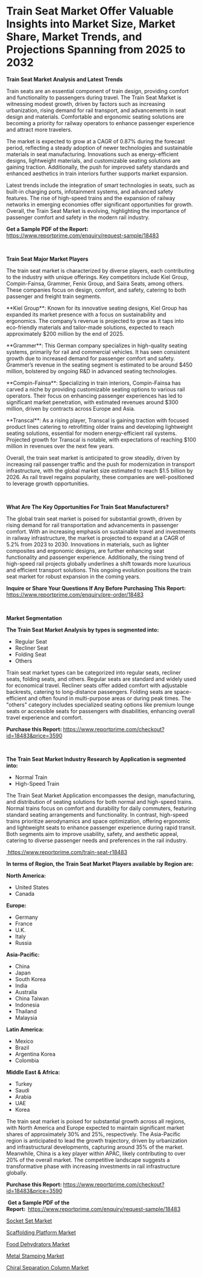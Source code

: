 <p><h1>Train Seat Market Offer Valuable Insights into Market Size, Market Share, Market Trends, and Projections Spanning from 2025 to 2032</h1></p><p><strong>Train Seat Market Analysis and Latest Trends</strong></p>
<p><p>Train seats are an essential component of train design, providing comfort and functionality to passengers during travel. The Train Seat Market is witnessing modest growth, driven by factors such as increasing urbanization, rising demand for rail transport, and advancements in seat design and materials. Comfortable and ergonomic seating solutions are becoming a priority for railway operators to enhance passenger experience and attract more travelers.</p><p>The market is expected to grow at a CAGR of 0.87% during the forecast period, reflecting a steady adoption of newer technologies and sustainable materials in seat manufacturing. Innovations such as energy-efficient designs, lightweight materials, and customizable seating solutions are gaining traction. Additionally, the push for improved safety standards and enhanced aesthetics in train interiors further supports market expansion.</p><p>Latest trends include the integration of smart technologies in seats, such as built-in charging ports, infotainment systems, and advanced safety features. The rise of high-speed trains and the expansion of railway networks in emerging economies offer significant opportunities for growth. Overall, the Train Seat Market is evolving, highlighting the importance of passenger comfort and safety in the modern rail industry.</p></p>
<p><strong>Get a Sample PDF of the Report:&nbsp;</strong> <a href="https://www.reportprime.com/enquiry/request-sample/18483?utm_campaign=1899&utm_medium=2&utm_source=Github&utm_content=ia&utm_term=19032025&utm_id=train-seat">https://www.reportprime.com/enquiry/request-sample/18483</a></p>
<p>&nbsp;</p>
<p><strong>Train Seat Major Market Players</strong></p>
<p><p>The train seat market is characterized by diverse players, each contributing to the industry with unique offerings. Key competitors include Kiel Group, Compin-Fainsa, Grammer, Fenix Group, and Saira Seats, among others. These companies focus on design, comfort, and safety, catering to both passenger and freight train segments.</p><p>**Kiel Group**: Known for its innovative seating designs, Kiel Group has expanded its market presence with a focus on sustainability and ergonomics. The company’s revenue is projected to grow as it taps into eco-friendly materials and tailor-made solutions, expected to reach approximately $200 million by the end of 2025.</p><p>**Grammer**: This German company specializes in high-quality seating systems, primarily for rail and commercial vehicles. It has seen consistent growth due to increased demand for passenger comfort and safety. Grammer’s revenue in the seating segment is estimated to be around $450 million, bolstered by ongoing R&D in advanced seating technologies.</p><p>**Compin-Fainsa**: Specializing in train interiors, Compin-Fainsa has carved a niche by providing customizable seating options to various rail operators. Their focus on enhancing passenger experiences has led to significant market penetration, with estimated revenues around $300 million, driven by contracts across Europe and Asia.</p><p>**Transcal**: As a rising player, Transcal is gaining traction with focused product lines catering to retrofitting older trains and developing lightweight seating solutions, essential for modern energy-efficient rail systems. Projected growth for Transcal is notable, with expectations of reaching $100 million in revenues over the next few years.</p><p>Overall, the train seat market is anticipated to grow steadily, driven by increasing rail passenger traffic and the push for modernization in transport infrastructure, with the global market size estimated to reach $1.5 billion by 2026. As rail travel regains popularity, these companies are well-positioned to leverage growth opportunities.</p></p>
<p>&nbsp;</p>
<p><strong>What Are The Key Opportunities For Train Seat Manufacturers?</strong></p>
<p><p>The global train seat market is poised for substantial growth, driven by rising demand for rail transportation and advancements in passenger comfort. With an increasing emphasis on sustainable travel and investments in railway infrastructure, the market is projected to expand at a CAGR of 5.2% from 2023 to 2030. Innovations in materials, such as lighter composites and ergonomic designs, are further enhancing seat functionality and passenger experience. Additionally, the rising trend of high-speed rail projects globally underlines a shift towards more luxurious and efficient transport solutions. This ongoing evolution positions the train seat market for robust expansion in the coming years.</p></p>
<p><strong>Inquire or Share Your Questions If Any Before Purchasing This Report:</strong> <a href="https://www.reportprime.com/enquiry/pre-order/18483?utm_campaign=1899&utm_medium=2&utm_source=Github&utm_content=ia&utm_term=19032025&utm_id=train-seat">https://www.reportprime.com/enquiry/pre-order/18483</a></p>
<p>&nbsp;</p>
<p><strong>Market Segmentation</strong></p>
<p><strong>The Train Seat Market Analysis by types is segmented into:</strong></p>
<p><ul><li>Regular Seat</li><li>Recliner Seat</li><li>Folding Seat</li><li>Others</li></ul></p>
<p><p>Train seat market types can be categorized into regular seats, recliner seats, folding seats, and others. Regular seats are standard and widely used for economical travel. Recliner seats offer added comfort with adjustable backrests, catering to long-distance passengers. Folding seats are space-efficient and often found in multi-purpose areas or during peak times. The "others" category includes specialized seating options like premium lounge seats or accessible seats for passengers with disabilities, enhancing overall travel experience and comfort.</p></p>
<p><strong>Purchase this Report:&nbsp;</strong><a href="https://www.reportprime.com/checkout?id=18483&price=3590&utm_campaign=1899&utm_medium=2&utm_source=Github&utm_content=ia&utm_term=19032025&utm_id=train-seat">https://www.reportprime.com/checkout?id=18483&price=3590</a></p>
<p>&nbsp;</p>
<p><strong>The Train Seat Market Industry Research by Application is segmented into:</strong></p>
<p><ul><li>Normal Train</li><li>High-Speed Train</li></ul></p>
<p><p>The Train Seat Market Application encompasses the design, manufacturing, and distribution of seating solutions for both normal and high-speed trains. Normal trains focus on comfort and durability for daily commuters, featuring standard seating arrangements and functionality. In contrast, high-speed trains prioritize aerodynamics and space optimization, offering ergonomic and lightweight seats to enhance passenger experience during rapid transit. Both segments aim to improve usability, safety, and aesthetic appeal, catering to diverse passenger needs and preferences in the rail industry.</p></p>
<p><a href="https://www.reportprime.com/train-seat-r18483?utm_campaign=1899&utm_medium=2&utm_source=Github&utm_content=ia&utm_term=19032025&utm_id=train-seat">&nbsp;https://www.reportprime.com/train-seat-r18483</a></p>
<p><strong>In terms of Region, the Train Seat Market Players available by Region are:</strong></p>
<p>
    <p> <strong> North America: </strong>
        <ul>
            <li>United States</li>
            <li>Canada</li>
        </ul>
        </p> 
    <p> <strong> Europe: </strong>
        <ul>
            <li>Germany</li>
            <li>France</li>
            <li>U.K.</li>
            <li>Italy</li>
            <li>Russia</li>
        </ul>
        </p> 
    <p> <strong> Asia-Pacific: </strong>
        <ul>
            <li>China</li>
            <li>Japan</li>
            <li>South Korea</li>
            <li>India</li>
            <li>Australia</li>
            <li>China Taiwan</li>
            <li>Indonesia</li>
            <li>Thailand</li>
            <li>Malaysia</li>
        </ul>
        </p> 
    <p> <strong> Latin America: </strong>
        <ul>
            <li>Mexico</li>
            <li>Brazil</li>
            <li>Argentina Korea</li>
            <li>Colombia</li>
        </ul>
        </p> 
    <p> <strong> Middle East & Africa: </strong>
        <ul>
            <li>Turkey</li>
            <li>Saudi</li>
            <li>Arabia</li>
            <li>UAE</li>
            <li>Korea</li>
        </ul>
    </p>
    </p>
<p><p>The train seat market is poised for substantial growth across all regions, with North America and Europe expected to maintain significant market shares of approximately 30% and 25%, respectively. The Asia-Pacific region is anticipated to lead the growth trajectory, driven by urbanization and infrastructural developments, capturing around 35% of the market. Meanwhile, China is a key player within APAC, likely contributing to over 20% of the overall market. The competitive landscape suggests a transformative phase with increasing investments in rail infrastructure globally.</p></p>
<p><strong>Purchase this Report: </strong><a href="https://www.reportprime.com/checkout?id=18483&price=3590&utm_campaign=1899&utm_medium=2&utm_source=Github&utm_content=ia&utm_term=19032025&utm_id=train-seat">https://www.reportprime.com/checkout?id=18483&price=3590</a></p>
<p>&nbsp;<strong>Get a Sample PDF of the Report:&nbsp;&nbsp;</strong><a href="https://www.reportprime.com/enquiry/request-sample/18483?utm_campaign=1899&utm_medium=2&utm_source=Github&utm_content=ia&utm_term=19032025&utm_id=train-seat">https://www.reportprime.com/enquiry/request-sample/18483</a></p>
<p><strong></strong></p>
<p><p><a href="https://github.com/bhuraoutenc8/Market-Research-Report-List-1/blob/main/socket-set-market.md?utm_campaign=1899&utm_medium=2&utm_source=Github&utm_content=ia&utm_term=19032025&utm_id=train-seat">Socket Set Market</a></p><p><a href="https://github.com/totrisammir/Market-Research-Report-List-1/blob/main/scaffolding-platform-market.md?utm_campaign=1899&utm_medium=2&utm_source=Github&utm_content=ia&utm_term=19032025&utm_id=train-seat">Scaffolding Platform Market</a></p><p><a href="https://github.com/tandepinho3p/Market-Research-Report-List-1/blob/main/food-dehydrators-market.md?utm_campaign=1899&utm_medium=2&utm_source=Github&utm_content=ia&utm_term=19032025&utm_id=train-seat">Food Dehydrators Market</a></p><p><a href="https://github.com/guyerkanakwu/Market-Research-Report-List-1/blob/main/metal-stamping-market.md?utm_campaign=1899&utm_medium=2&utm_source=Github&utm_content=ia&utm_term=19032025&utm_id=train-seat">Metal Stamping Market</a></p><p><a href="https://github.com/latilsmickl8/Market-Research-Report-List-1/blob/main/chiral-separation-column-market.md?utm_campaign=1899&utm_medium=2&utm_source=Github&utm_content=ia&utm_term=19032025&utm_id=train-seat">Chiral Separation Column Market</a></p></p>